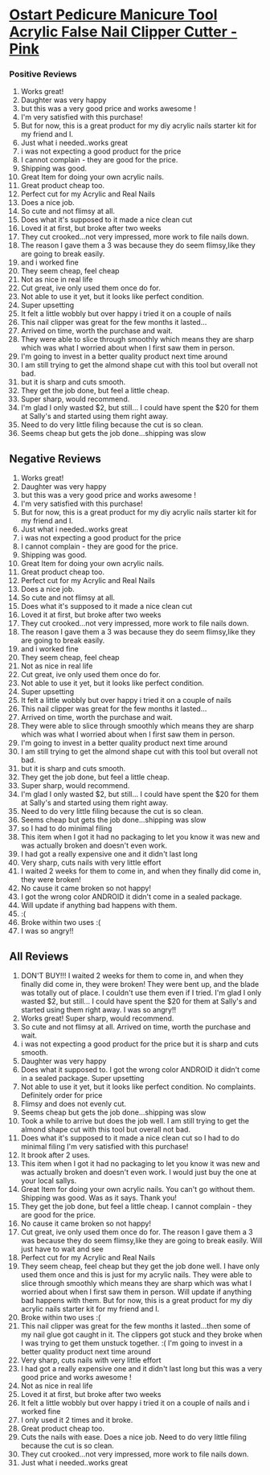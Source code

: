 # [Ostart Pedicure Manicure Tool Acrylic False Nail Clipper Cutter - Pink](https://products.checkmycream.com/products/Ostart-Pedicure-Manicure-Tool-Acrylic-False-Nail-Clipper-Cutter-Pink.html)

### Positive Reviews

<ol>
      <li>Works great!  </li>
      <li>Daughter was very happy</li>
      <li>but this was a very good price and works awesome !</li>
      <li>I&#x27;m very satisfied with this purchase!</li>
      <li>But for now, this is a great product for my diy acrylic nails starter kit for my friend and I.</li>
      <li>Just what i needed..works great</li>
      <li>i was not expecting a good product for the price</li>
      <li>I cannot complain - they are good for the price.</li>
      <li>Shipping was good.</li>
      <li>Great Item for doing your own acrylic nails.</li>
      <li>Great product cheap too.</li>
      <li>Perfect cut for my Acrylic and Real Nails</li>
      <li>Does a nice job.</li>
      <li>So cute and not flimsy at all.</li>
      <li>Does what it&#x27;s supposed to it made a nice clean cut</li>
      <li>Loved it at first, but broke after two weeks</li>
      <li>They cut crooked...not very impressed, more work to file nails down.</li>
      <li>The reason I gave them a 3 was because they do seem flimsy,like they are going to break easily.</li>
      <li>and i worked fine</li>
      <li>They seem cheap, feel cheap</li>
      <li>Not as nice in real life</li>
      <li>Cut great, ive only used them once do for.</li>
      <li>Not able to use it yet, but it looks like perfect condition.</li>
      <li>Super upsetting</li>
      <li>It felt a little wobbly but over happy i tried it on a couple of nails</li>
      <li>This nail clipper was great for the few months it lasted...</li>
      <li>Arrived on time, worth the purchase and wait.</li>
      <li>They were able to slice through smoothly which means they are sharp which was what I worried about when I first saw them in person.</li>
      <li>I&#x27;m going to invest in a better quality product next time around</li>
      <li>I am still trying to get the almond shape cut with this tool but overall not bad.</li>
      <li>but it is sharp and cuts smooth.</li>
      <li>They get the job done, but feel a little cheap.</li>
      <li>Super sharp, would recommend.</li>
      <li>I&#x27;m glad I only wasted $2, but still... I could have spent the $20 for them at Sally&#x27;s and started using them right away.</li>
      <li>Need to do very little filing because the cut is so clean.</li>
      <li>Seems cheap but gets the job done...shipping was slow</li>
</ol>


<h2>Negative Reviews</h2>
<ol>
<li> Works great!  </li>
<li> Daughter was very happy</li>
<li> but this was a very good price and works awesome !</li>
<li> I&#x27;m very satisfied with this purchase!</li>
<li> But for now, this is a great product for my diy acrylic nails starter kit for my friend and I.</li>
<li> Just what i needed..works great</li>
<li> i was not expecting a good product for the price</li>
<li> I cannot complain - they are good for the price.</li>
<li> Shipping was good.</li>
<li> Great Item for doing your own acrylic nails.</li>
<li> Great product cheap too.</li>
<li> Perfect cut for my Acrylic and Real Nails</li>
<li> Does a nice job.</li>
<li> So cute and not flimsy at all.</li>
<li> Does what it&#x27;s supposed to it made a nice clean cut</li>
<li> Loved it at first, but broke after two weeks</li>
<li> They cut crooked...not very impressed, more work to file nails down.</li>
<li> The reason I gave them a 3 was because they do seem flimsy,like they are going to break easily.</li>
<li> and i worked fine</li>
<li> They seem cheap, feel cheap</li>
<li> Not as nice in real life</li>
<li> Cut great, ive only used them once do for.</li>
<li> Not able to use it yet, but it looks like perfect condition.</li>
<li> Super upsetting</li>
<li> It felt a little wobbly but over happy i tried it on a couple of nails</li>
<li> This nail clipper was great for the few months it lasted...</li>
<li> Arrived on time, worth the purchase and wait.</li>
<li> They were able to slice through smoothly which means they are sharp which was what I worried about when I first saw them in person.</li>
<li> I&#x27;m going to invest in a better quality product next time around</li>
<li> I am still trying to get the almond shape cut with this tool but overall not bad.</li>
<li> but it is sharp and cuts smooth.</li>
<li> They get the job done, but feel a little cheap.</li>
<li> Super sharp, would recommend.</li>
<li> I&#x27;m glad I only wasted $2, but still... I could have spent the $20 for them at Sally&#x27;s and started using them right away.</li>
<li> Need to do very little filing because the cut is so clean.</li>
<li> Seems cheap but gets the job done...shipping was slow</li>
<li> so I had to do minimal filing</li>
<li> This item when I got it had no packaging to let you know it was new and was actually broken and doesn&#x27;t even work.</li>
<li> I had got a really expensive one and it didn&#x27;t last long</li>
<li> Very sharp, cuts nails with very little effort</li>
<li> I waited 2 weeks for them to come in, and when they finally did come in, they were broken!</li>
<li> No cause it came broken so not happy!</li>
<li> I got the wrong color ANDROID it didn&#x27;t come in a sealed package.</li>
<li> Will update if anything bad happens with them.</li>
<li> :(</li>
<li> Broke within two uses :(</li>
<li> I was so angry!!</li>
</ol>

<h2>All Reviews</h2>

<ol>
    <li> DON&#x27;T BUY!!! I waited 2 weeks for them to come in, and when they finally did come in, they were broken! They were bent up, and the blade was totally out of place. I couldn&#x27;t use them even if I tried. I&#x27;m glad I only wasted $2, but still... I could have spent the $20 for them at Sally&#x27;s and started using them right away. I was so angry!!</li>
    <li> Works great!  Super sharp, would recommend.</li>
    <li> So cute and not flimsy at all. Arrived on time, worth the purchase and wait.</li>
    <li> i was not expecting a good product for the price but it is sharp and cuts smooth.</li>
    <li> Daughter was very happy</li>
    <li> Does what it supposed to. I got the wrong color ANDROID it didn&#x27;t come in a sealed package. Super upsetting</li>
    <li> Not able to use it yet, but it looks like perfect condition. No complaints. Definitely order for price</li>
    <li> Flimsy and does not evenly cut.</li>
    <li> Seems cheap but gets the job done...shipping was slow</li>
    <li> Took a while to arrive but does the job well. I am still trying to get the almond shape cut with this tool but overall not bad.</li>
    <li> Does what it&#x27;s supposed to it made a nice clean cut so I had to do minimal filing I&#x27;m very satisfied with this purchase!</li>
    <li> It brook after 2 uses.</li>
    <li> This item when I got it had no packaging to let you know it was new and was actually broken and doesn&#x27;t even work. I would just buy the one at your local sallys.</li>
    <li> Great Item for doing your own acrylic nails. You can&#x27;t go without them. Shipping was good. Was as it says. Thank you!</li>
    <li> They get the job done, but feel a little cheap. I cannot complain - they are good for the price.</li>
    <li> No cause it came broken so not happy!</li>
    <li> Cut great, ive only used them once do for. The reason I gave them a 3 was because they do seem flimsy,like they are going to break easily. Will just have to wait and see</li>
    <li> Perfect cut for my Acrylic and Real Nails</li>
    <li> They seem cheap, feel cheap but they get the job done well. I have only used them once and this is just for my acrylic nails. They were able to slice through smoothly which means they are sharp which was what I worried about when I first saw them in person. Will update if anything bad happens with them. But for now, this is a great product for my diy acrylic nails starter kit for my friend and I.</li>
    <li> Broke within two uses :(</li>
    <li> This nail clipper was great for the few months it lasted...then some of my nail glue got caught in it. The clippers got stuck and  they broke when I was trying to get them unstuck together. :( I&#x27;m going to invest in a better quality product next time around</li>
    <li> Very sharp, cuts nails with very little effort</li>
    <li> I had got a really expensive one and it didn&#x27;t last long but this was a very good price and works awesome !</li>
    <li> Not as nice in real life</li>
    <li> Loved it at first, but broke after two weeks</li>
    <li> It felt a little wobbly but over happy i tried it on a couple of nails and i worked fine</li>
    <li> I only used it 2 times and it broke.</li>
    <li> Great product cheap too.</li>
    <li> Cuts the nails with ease. Does a nice job. Need to do very little filing because the cut is so clean.</li>
    <li> They cut crooked...not very impressed, more work to file nails down.</li>
    <li> Just what i needed..works great</li>
</ol>




